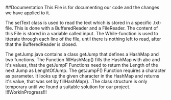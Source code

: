 ##Documentation
This File is for documenting our code and the changes we have applied to it. 

The setText class is used to read the text which is stored in a specific .txt-file. 
This is done with a BufferedReader and a FileReader. The content of this File is stored in a variable called input.
The While-function is used to itterate through each line of the file, until there is nothing left to read, 
after that the BufferedReader is closed.  

The getJump.java contains a class getJump that defines a HashMap and two functions. The Function fillHashMap() fills the HashMap
with abc and it's values, that the getJumpF Functions need to return the Length of the next Jump as LenghtOfJump. The getJumpF()
Function requires a character as parameter. It looks up the given character in the HashMap and returns it's value, that was set
by fillHashMap(). .The class structure is only temporary until we found a suitable solution for our project. !!!WorkInProgress!!!